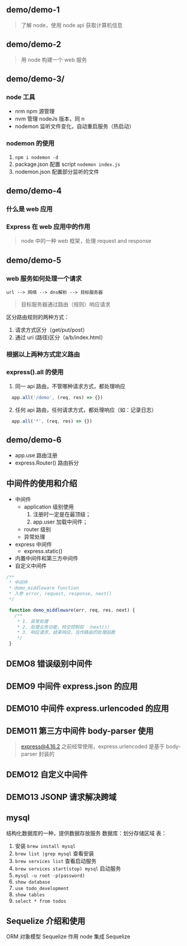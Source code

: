 ## demo/demo-1
> 了解 node，使用 node api 获取计算机信息

## demo/demo-2
> 用 node 构建一个 web 服务

## demo/demo-3/

### node 工具
* nrm npm 源管理
* nvm 管理 nodeJs 版本，同 n
* nodemon 监听文件变化，自动重启服务（热启动）

### nodemon 的使用
1.  `npm i nodemon -d`
2.  package.json 配置 script `nodemon index.js`
3.  nodemon.json 配置部分监听的文件

## demo/demo-4
### 什么是 web 应用

### Express 在 web 应用中的作用
> node 中的一种 web 框架，处理 request and response

## demo/demo-5
###  web 服务如何处理一个请求

```flow
url --> 网络 --> dns解析 --> 目标服务器
```
> 目标服务器通过路由（规则）响应请求

区分路由规则的两种方式：
1.  请求方式区分（get/put/post）
2.  通过 uri (路径)区分（a/b/index.html）

### 根据以上两种方式定义路由

### express().all 的使用
1.  同一 api 路由，不管哪种请求方式，都处理响应
  ```javascript
    app.all('/demo', (req, res) => {})
  ```
2.  任何 api 路由，任何请求方式，都处理响应（如：记录日志）
  ```javascript
    app.all('*', (req, res) => {})
  ```

## demo/demo-6
* app.use 路由注册
* express.Router() 路由拆分

## 中间件的使用和介绍
* 中间件
  - application 级别使用
    1. 注册时一定是在最顶级；
    2. app.user 加载中间件；
  - router 级别
  - 异常处理
* express 中间件
  - express.static()
* 内置中间件和第三方中间件
* 自定义中间件
```javascript
/**
 * 中间件
 * demo_middleware function
 * 入参 error, request, response, next()
 */

 function demo_middleware(err, req, res, next) {
   /**
    * 1. 异常处理
    * 2. 处理业务功能，转交控制权 （next()）
    * 3. 响应请求，结束响应，当作路由的处理函数
    */
 }
```
## DEMO8 错误级别中间件
## DEMO9 中间件 express.json 的应用
## DEMO10 中间件 express.urlencoded 的应用
## DEMO11 第三方中间件 body-parser 使用
> express@4.16.2 之前经常使用，express.urlencoded 是基于 body-parser 封装的
## DEMO12 自定义中间件
## DEMO13 JSONP 请求解决跨域

## mysql
结构化数据库的一种，提供数据存放服务
数据库：划分存储区域
表：

1. 安装 `brew install mysql`
2. `brew list |grep mysql` 查看安装
3. `brew services list` 查看启动服务
4. `brew services start(stop) mysql` 启动服务
5.  `mysql -u root -p(password)`
6.  `show database`
7.  `use todo_development`
8.  `show tables`
9.   `select * from todos`

## Sequelize 介绍和使用

ORM 对象模型
Sequelize 作用
node 集成 Sequelize

